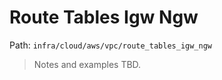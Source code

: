 # Route Tables Igw Ngw

Path: `infra/cloud/aws/vpc/route_tables_igw_ngw`

> Notes and examples TBD.
